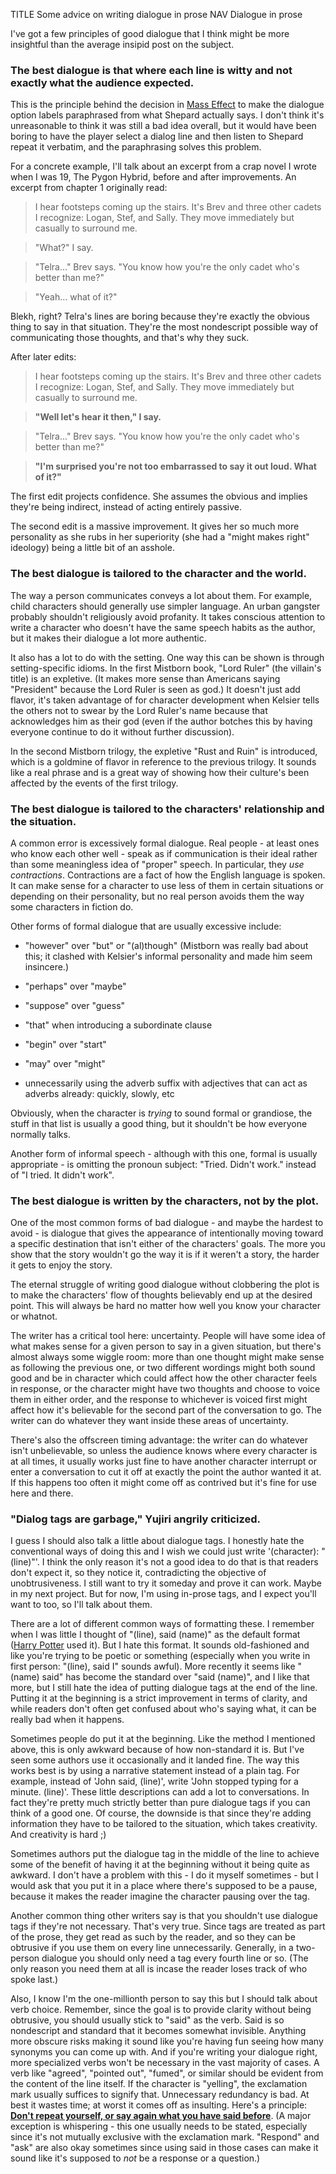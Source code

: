 TITLE Some advice on writing dialogue in prose
NAV Dialogue in prose

I've got a few principles of good dialogue that I think might be more insightful than the average insipid post on the subject.

### The best dialogue is that where each line is witty and not exactly what the audience expected.

This is the principle behind the decision in [Mass Effect](/reviews/mass_effect) to make the dialogue option labels paraphrased from what Shepard actually says. I don't think it's unreasonable to think it was still a bad idea overall, but it would have been boring to have the player select a dialog line and then listen to Shepard repeat it verbatim, and the paraphrasing solves this problem.

For a concrete example, I'll talk about an excerpt from a crap novel I wrote when I was 19, The Pygon Hybrid, before and after improvements. An excerpt from chapter 1 originally read:

> I hear footsteps coming up the stairs. It's Brev and three other cadets I recognize: Logan, Stef, and Sally. They move immediately but casually to surround me.

> "What?" I say.

> "Telra..." Brev says. "You know how you're the only cadet who's better than me?"

> "Yeah... what of it?"

Blekh, right? Telra's lines are boring because they're exactly the obvious thing to say in that situation. They're the most nondescript possible way of communicating those thoughts, and that's why they suck.

After later edits:

> I hear footsteps coming up the stairs. It's Brev and three other cadets I recognize: Logan, Stef, and Sally. They move immediately but casually to surround me.

> **"Well let's hear it then," I say.**

> "Telra..." Brev says. "You know how you're the only cadet who's better than me?"

> **"I'm surprised you're not too embarrassed to say it out loud. What of it?"**

The first edit projects confidence. She assumes the obvious and implies they're being indirect, instead of acting entirely passive.

The second edit is a massive improvement. It gives her so much more personality as she rubs in her superiority (she had a "might makes right" ideology) being a little bit of an asshole.

### The best dialogue is tailored to the character and the world.

The way a person communicates conveys a lot about them. For example, child characters should generally use simpler language. An urban gangster probably shouldn't religiously avoid profanity. It takes conscious attention to write a character who doesn't have the same speech habits as the author, but it makes their dialogue a lot more authentic.

It also has a lot to do with the setting. One way this can be shown is through setting-specific idioms. In the first Mistborn book, "Lord Ruler" (the villain's title) is an expletive. (It makes more sense than Americans saying "President" because the Lord Ruler is seen as god.) It doesn't just add flavor, it's taken advantage of for character development when Kelsier tells the others not to swear by the Lord Ruler's name because that acknowledges him as their god (even if the author botches this by having everyone continue to do it without further discussion).

In the second Mistborn trilogy, the expletive "Rust and Ruin" is introduced, which is a goldmine of flavor in reference to the previous trilogy. It sounds like a real phrase and is a great way of showing how their culture's been affected by the events of the first trilogy.

### The best dialogue is tailored to the characters' relationship and the situation.

A common error is excessively formal dialogue. Real people - at least ones who know each other well - speak as if communication is their ideal rather than some meaningless idea of "proper" speech. In particular, they *use contractions*. Contractions are a fact of how the English language is spoken. It can make sense for a character to use less of them in certain situations or depending on their personality, but no real person avoids them the way some characters in fiction do.

Other forms of formal dialogue that are usually excessive include:

* "however" over "but" or "(al)though" (Mistborn was really bad about this; it clashed with Kelsier's informal personality and made him seem insincere.)

* "perhaps" over "maybe"

* "suppose" over "guess"

* "that" when introducing a subordinate clause

* "begin" over "start"

* "may" over "might"

* unnecessarily using the adverb suffix with adjectives that can act as adverbs already: quickly, slowly, etc

Obviously, when the character is *trying* to sound formal or grandiose, the stuff in that list is usually a good thing, but it shouldn't be how everyone normally talks.

Another form of informal speech - although with this one, formal is usually appropriate - is omitting the pronoun subject: "Tried. Didn't work." instead of "I tried. It didn't work".

### The best dialogue is written by the characters, not by the plot.

One of the most common forms of bad dialogue - and maybe the hardest to avoid - is dialogue that gives the appearance of intentionally moving toward a specific destination that isn't either of the characters' goals. The more you show that the story wouldn't go the way it is if it weren't a story, the harder it gets to enjoy the story.

The eternal struggle of writing good dialogue without clobbering the plot is to make the characters' flow of thoughts believably end up at the desired point. This will always be hard no matter how well you know your character or whatnot.

The writer has a critical tool here: uncertainty. People will have some idea of what makes sense for a given person to say in a given situation, but there's almost always some wiggle room: more than one thought might make sense as following the previous one, or two different wordings might both sound good and be in character which could affect how the other character feels in response, or the character might have two thoughts and choose to voice them in either order, and the response to whichever is voiced first might affect how it's believable for the second part of the conversation to go. The writer can do whatever they want inside these areas of uncertainty.

There's also the offscreen timing advantage: the writer can do whatever isn't unbelievable, so unless the audience knows where every character is at all times, it usually works just fine to have another character interrupt or enter a conversation to cut it off at exactly the point the author wanted it at. If this happens too often it might come off as contrived but  it's fine for use here and there.

### "Dialog tags are garbage," Yujiri angrily criticized.

I guess I should also talk a little about dialogue tags. I honestly hate the conventional ways of doing this and I wish we could just write '(character): "(line)"'. I think the only reason it's not a good idea to do that is that readers don't expect it, so they notice it, contradicting the objective of unobtrusiveness. I still want to try it someday and prove it can work. Maybe in my next project. But for now, I'm using in-prose tags, and I expect you'll want to too, so I'll talk about them.

There are a lot of different common ways of formatting these. I remember when I was little I thought of "(line), said (name)" as the default format ([Harry Potter](/reviews/harry_potter) used it). But I hate this format. It sounds old-fashioned and like you're trying to be poetic or something (especially when you write in first person: "(line), said I" sounds awful). More recently it seems like "(name) said" has become the standard over "said (name)", and I like that more, but I still hate the idea of putting dialogue tags at the end of the line. Putting it at the beginning is a strict improvement in terms of clarity, and while readers don't often get confused about who's saying what, it can be really bad when it happens.

Sometimes people do put it at the beginning. Like the method I mentioned above, this is only awkward because of how non-standard it is. But I've seen some authors use it occasionally and it landed fine. The way this works best is by using a narrative statement instead of a plain tag. For example, instead of 'John said, (line)', write 'John stopped typing for a minute. (line)'. These little descriptions can add a lot to conversations. In fact they're pretty much strictly better than pure dialogue tags if you can think of a good one. Of course, the downside is that since they're adding information they have to be tailored to the situation, which takes creativity. And creativity is hard ;)

Sometimes authors put the dialogue tag in the middle of the line to achieve some of the benefit of having it at the beginning without it being quite as awkward. I don't have a problem with this - I do it myself sometimes - but I would ask that you put it in a place where there's supposed to be a pause, because it makes the reader imagine the character pausing over the tag.

Another common thing other writers say is that you shouldn't use dialogue tags if they're not necessary. That's very true. Since tags are treated as part of the prose, they get read as such by the reader, and so they can be obtrusive if you use them on every line unnecessarily. Generally, in a two-person dialogue you should only need a tag every fourth line or so. (The only reason you need them at all is incase the reader loses track of who spoke last.)

Also, I know I'm the one-millionth person to say this but I should talk about verb choice. Remember, since the goal is to provide clarity without being obtrusive, you should usually stick to "said" as the verb. Said is so nondescript and standard that it becomes somewhat invisible. Anything more obscure risks making it sound like you're having fun seeing how many synonyms you can come up with. And if you're writing your dialogue right, more specialized verbs won't be necessary in the vast majority of cases. A verb like "agreed", "pointed out", "fumed", or similar should be evident from the content of the line itself. If the character is "yelling", the exclamation mark usually suffices to signify that. Unnecessary redundancy is bad. At best it wastes time; at worst it comes off as insulting. Here's a principle: **[Don't repeat yourself, or say again what you have said before](https://www.dailywritingtips.com/50-tips-on-how-to-write-good/)**. (A major exception is whispering - this one usually needs to be stated, especially since it's not mutually exclusive with the exclamation mark. "Respond" and "ask" are also okay sometimes since using said in those cases can make it sound like it's supposed to *not* be a response or a question.)

<!--
Also, if you're using an adverb, <i>please</i> put it <i>after</i> the dialogue verb. It just .

Prioritize sounding good over being proper. I vehemently contend that it's an excellent idea to end a question with a period to
indicate that the character intones it as one. People who disagree with me are just blinded by their loyalty to their
meaningless ideal of "proper" English as something somehow separate from how native speakers use the language. Language exists
to communicate, therefore if a practice commuciates your point better without being more verbose or obtrusive, it's worth doing.

Or to use dangling participles in narration (example: "looking in, there were three people").
-->
